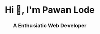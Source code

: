 <h1 align="center">Hi 👋, I'm Pawan Lode</h1>
<h3 align="center">A  Enthusiatic Web Developer</h3>


